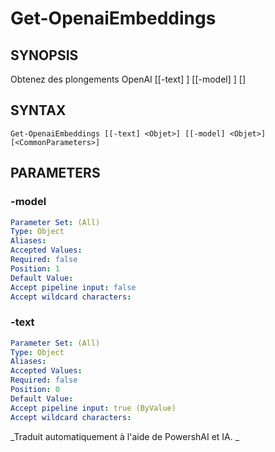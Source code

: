 ﻿---
external help file: powershai-help.xml
schema: 2.0.0
powershai: true
---

# Get-OpenaiEmbeddings

## SYNOPSIS <!--!= @#Synop !-->

Obtenez des plongements OpenAI [[-text] <Objet>] [[-model] <Objet>] [<CommonParameters>]


## SYNTAX <!--!= @#Syntax !-->

```
Get-OpenaiEmbeddings [[-text] <Objet>] [[-model] <Objet>] [<CommonParameters>]
```

## PARAMETERS <!--!= @#Params !-->

### -model

```yml
Parameter Set: (All)
Type: Object
Aliases: 
Accepted Values: 
Required: false
Position: 1
Default Value: 
Accept pipeline input: false
Accept wildcard characters: 
```

### -text

```yml
Parameter Set: (All)
Type: Object
Aliases: 
Accepted Values: 
Required: false
Position: 0
Default Value: 
Accept pipeline input: true (ByValue)
Accept wildcard characters: 
```




<!--PowershaiAiDocBlockStart-->
_Traduit automatiquement à l'aide de PowershAI et IA. 
_
<!--PowershaiAiDocBlockEnd-->
